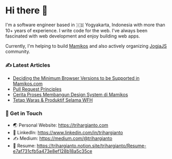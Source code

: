 # Hi there 👋

I'm a software engineer based in 🇮🇩 Yogyakarta, Indonesia with more than 10+ years of experience. I write code for the web. I've always been fascinated with web development and enjoy building web apps. 

Currently, I'm helping to build [Mamikos](https://mamikos.com) and also actively organizing [JogjaJS](https://github.com/jogjajs) community.

### ✍️ Latest Articles

- [Deciding the Minimum Browser Versions to be Supported in Mamikos.com](https://medium.com/mamitech/deciding-the-minimum-browser-versions-to-be-supported-in-mamikos-com-e493d2d04caf)
- [Pull Request Principles](https://medium.com/mamitech/pull-request-principles-in-mamikos-ab6a7390aeac)
- [Cerita Proses Membangun Design System di Mamikos](https://www.trihargianto.com/cerita-proses-membangun-design-system-di-mamikos/)
- [Tetap Waras & Produktif Selama WFH](https://www.trihargianto.com/tetap-waras-dan-produktif-selama-wfh/)

### 💌 Get in Touch

- 🌏 Personal Website: https://trihargianto.com
- 👔 LinkedIn: https://www.linkedin.com/in/trihargianto
- ✍️ Medium: https://medium.com/@trihargianto
- 📓 Resume: https://trihargianto.notion.site/trihargianto/Resume-e7af731cfb5a473e8ef128b18a5c35ce
